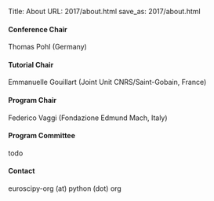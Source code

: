 Title: About
URL: 2017/about.html
save_as: 2017/about.html


#### Conference Chair

Thomas Pohl (Germany)


#### Tutorial Chair

Emmanuelle Gouillart (Joint Unit CNRS/Saint-Gobain, France)


#### Program Chair

Federico Vaggi (Fondazione Edmund Mach, Italy)


#### Program Committee

todo


#### Contact

euroscipy-org (at) python (dot) org
